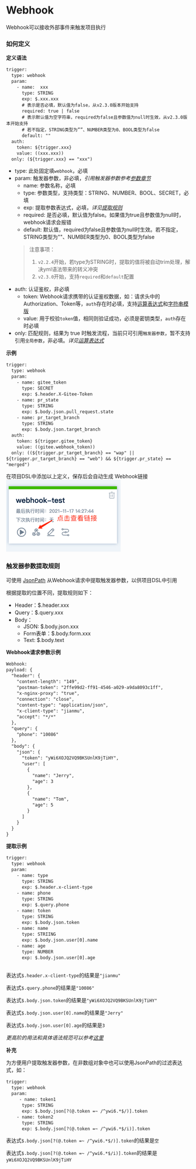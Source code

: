 # Webhook

Webhook可以接收外部事件来触发项目执行

### 如何定义

**定义语法**
```
trigger:
  type: webhook
  param:
    - name:  xxx
      type: STRING
      exp: $.xxx.xxx
      # 表示是否必填，默认值为false，从v2.3.0版本开始支持
      required: true | false
      # 表示默认值为空字符串，required为false且参数值为null时生效，从v2.3.0版本开始支持
      # 若不指定，STRING类型为””、NUMBER类型为0、BOOL类型为false
      default: ""
  auth: 
    token: ${trigger.xxx}
    value: ((xxx.xxx))
  only: (${trigger.xxx} == "xxx")
```
* type: 此处固定填`webhook`，必填
* param: 触发器参数，非必填，*引用触发器参数参考[参数章节](vars.md)*
    * name: 参数名称，必填
    * type: 参数类型，支持类型：STRING、NUMBER、BOOL、SECRET，必填
    * exp: 提取参数表达式，必填，*详见[提取规则](#触发器参数提取规则)*
    * required: 是否必填，默认值为false。如果值为true且参数值为null时，webhook请求会报错
    * default: 默认值，required为false且参数值为null时生效。若不指定，STRING类型为""、NUMBER类型为0、BOOL类型为false
  > 注意事项：
  > 1. `v2.2.4`开始，若type为STRING时，提取的值将被自动trim处理，解决yml语法带来的转义冲突
  > 2. `v2.3.0`开始，支持`required`和`default`配置
* auth: 认证鉴权，非必填
    * token: Webhook请求携带的认证鉴权数据，如：请求头中的Authorization、Token等，`auth`存在时必填，支持[运算表达式](expression.md#运算表达式)和[字符串模版](expression.md#字符串模版)
    * value: 用于校验`token`值，相同则验证成功，必须是密钥类型，`auth`存在时必填
* only: 匹配规则，结果为 true 时触发流程，当前只可引用`触发器参数`，暂不支持引用`全局参数`，非必填。*详见[运算表达式](expression.md)*

**示例**
```
trigger:
  type: webhook
  param:
    - name: gitee_token
      type: SECRET
      exp: $.header.X-Gitee-Token
    - name: pr_state
      type: STRING
      exp: $.body.json.pull_request.state
    - name: pr_target_branch
      type: STRING
      exp: $.body.json.target_branch
  auth:
    token: ${trigger.gitee_token}
    value: ((gitee.webhook_token))
  only: ((${trigger.pr_target_branch} == "wap" || ${trigger.pr_target_branch} == "web") && ${trigger.pr_state} == "merged")
```
在项目DSL中添加以上定义，保存后会自动生成 Webhook链接
![view-webhook.png](./images/view-webhook.png)

### 触发器参数提取规则

可使用 [JsonPath](https://goessner.net/articles/JsonPath/) 从Webhook请求中提取触发器参数，以供项目DSL中引用

根据提取的位置不同，提取规则如下：

* Header：$.header.xxx
* Query：$.query.xxx
* Body：
  * JSON: $.body.json.xxx
  * Form表单：$.body.form.xxx
  * Text: $.body.text

**Webhook请求参数示例**
```
Webhook:
payload: {
  "header": {
    "content-length": "149",
    "postman-token": "2ffe99d2-ff91-4546-a029-a9da8093c1ff",
    "x-nginx-proxy": "true",
    "connection": "close",
    "content-type": "application/json",
    "x-client-type": "jianmu",
    "accept": "*/*"
  },
  "query": {
    "phone": "10086"
  },
  "body": {
    "json": {
      "token": "yWi6XOJQ2VQ9BKSUnlK9jTiHY",
      "user": [
        {
          "name": "Jerry",
          "age": 3
        },
        {
          "name": "Tom",
          "age": 5
        }
      ]
    }
  }
}
```

**提取示例**
```
trigger:
  type: webhook
  param:
    - name: type
      type: STRING
      exp: $.header.x-client-type
    - name: phone
      type: STRING
      exp: $.query.phone
    - name: token
      type: STRING
      exp: $.body.json.token
    - name: name
      type: STRIING
      exp: $.body.json.user[0].name
    - name: age
      type: NUMBER
      exp: $.body.json.user[0].age
    
```
表达式`$.header.x-client-type`的结果是`"jianmu"`

表达式`$.query.phone`的结果是`"10086"`

表达式`$.body.json.token`的结果是`"yWi6XOJQ2VQ9BKSUnlK9jTiHY"`

表达式`$.body.json.user[0].name`的结果是`"Jerry"`

表达式`$.body.json.user[0].age`的结果是`3`

*更高阶的用法和具体语法规范可以参考[这里](https://goessner.net/articles/JsonPath/)*

**补充**

为方便用户提取触发器参数，在非数组对象中也可以使用JsonPath的过滤表达式，如：
```
trigger:
  type: webhook
  param:
     - name: token1
      type: STRING
      exp: $.body.json[?(@.token =~ /^ywi6.*$/)].token
    - name: token2
      type: STRING
      exp: $.body.json[?(@.token =~ /^ywi6.*$/i)].token
```
表达式`$.body.json[?(@.token =~ /^ywi6.*$/)].token`的结果是`空`

表达式`$.body.json[?(@.token =~ /^ywi6.*$/i)].token`的结果是`yWi6XOJQ2VQ9BKSUnlK9jTiHY`

